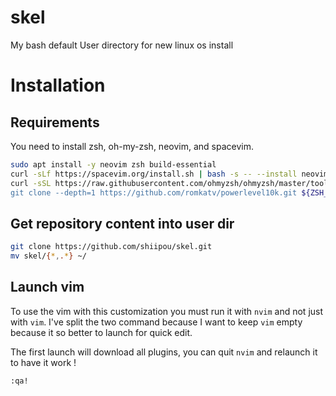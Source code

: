 # skel
My bash default User directory for new linux os install

# Installation

## Requirements

You need to install zsh, oh-my-zsh, neovim, and spacevim.

```sh
sudo apt install -y neovim zsh build-essential
curl -sLf https://spacevim.org/install.sh | bash -s -- --install neovim
curl -sSL https://raw.githubusercontent.com/ohmyzsh/ohmyzsh/master/tools/install.sh | bash"
git clone --depth=1 https://github.com/romkatv/powerlevel10k.git ${ZSH_CUSTOM:-~/.oh-my-zsh/custom}/themes/powerlevel10k
```

## Get repository content into user dir

```sh
git clone https://github.com/shiipou/skel.git
mv skel/{*,.*} ~/
```

## Launch vim

To use the vim with this customization you must run it with `nvim` and not just with `vim`. I've split the two command because I want to keep `vim` empty because it so better to launch for quick edit.

The first launch will download all plugins, you can quit `nvim` and relaunch it to have it work !
```sh
:qa!
```
